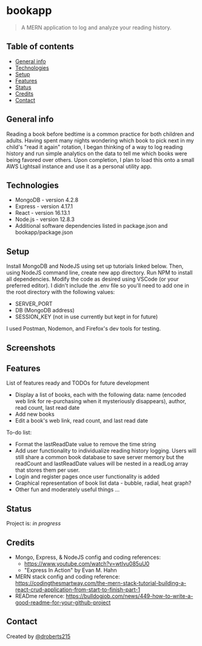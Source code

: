 # bookapp
> A MERN application to log and analyze your reading history.

## Table of contents
* [General info](#general-info)
* [Technologies](#technologies)
* [Setup](#setup)
* [Features](#features)
* [Status](#status)
* [Credits](#credits)
* [Contact](#contact)

## General info
Reading a book before bedtime is a common practice for both children and adults. Having spent many nights wondering which book to pick next in my child's "read it again" rotation, I began thinking of a way to log reading history and run simple analytics on the data to tell me which books were being favored over others. Upon completion, I plan to load this onto a small AWS Lightsail instance and use it as a personal utility app.

## Technologies
* MongoDB - version 4.2.8
* Express - version 4.17.1
* React - version 16.13.1
* Node.js - version 12.8.3
* Additional software dependencies listed in package.json and bookapp/package.json

## Setup
Install MongoDB and NodeJS using set up tutorials linked below. Then, using NodeJS command line, create new app directory. Run NPM to install all dependencies. Modify the code as desired using VSCode (or your preferred editor). I didn't include the .env file so you'll need to add one in the root directory with the following values:
* SERVER_PORT
* DB (MongoDB address)
* SESSION_KEY (not in use currently but kept in for future)

I used Postman, Nodemon, and Firefox's dev tools for testing.

## Screenshots


## Features
List of features ready and TODOs for future development
* Display a list of books, each with the following data: name (encoded web link for re-purchasing when it mysteriously disappears), author, read count, last read date
* Add new books
* Edit a book's web link, read count, and last read date

To-do list:
* Format the lastReadDate value to remove the time string
* Add user functionality to individualize reading history logging. Users will still share a common book database to save server memory but the readCount and lastReadDate values will be nested in a readLog array that stores them per user.
* Login and register pages once user functionality is added
* Graphical representation of book list data - bubble, radial, heat graph?
* Other fun and moderately useful things ...

## Status
Project is: _in progress_

## Credits
* Mongo, Express, & NodeJS config and coding references: 
  * https://www.youtube.com/watch?v=wtIvu085uU0
  * "Express In Action" by Evan M. Hahn
* MERN stack config and coding reference: https://codingthesmartway.com/the-mern-stack-tutorial-building-a-react-crud-application-from-start-to-finish-part-1
* READme reference: https://bulldogjob.com/news/449-how-to-write-a-good-readme-for-your-github-project

## Contact
Created by [@droberts215](https://github.com/droberts215/)